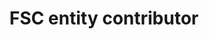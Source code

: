 ---
title: 'FSC entity contributor'
field: 'fsc.contributor.member'
slug: 'fsc-contributor-member'
description: 'Association with an FSC entity or office'
comment: 'select from control list'
required: False
vocabulary: 'vocabulary.txt'
module: 'Provenance'
cluster: 'Fsc'
policy: 'Controlled value. Multi select from control list.'
layout: 'fsc'
---